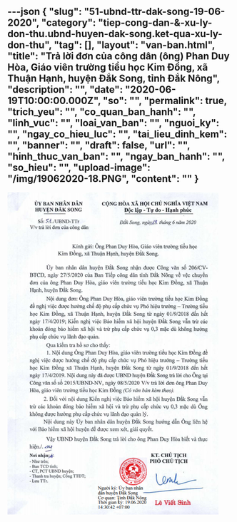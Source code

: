 ---json
{
    "slug": "51-ubnd-ttr-dak-song-19-06-2020",
    "category": "tiep-cong-dan-&-xu-ly-don-thu.ubnd-huyen-dak-song.ket-qua-xu-ly-don-thu",
    "tag": [],
    "layout": "van-ban.html",
    "title": "Trả lời đơn của công dân (ông) Phan Duy Hòa, Giáo viên trường tiểu học Kim Đồng, xã Thuận Hạnh, huyện Đắk Song, tỉnh Đắk Nông",
    "description": "",
    "date": "2020-06-19T10:00:00.000Z",
    "so": "",
    "permalink": true,
    "trich_yeu": "",
    "co_quan_ban_hanh": "",
    "linh_vuc": "",
    "loai_van_ban": "",
    "nguoi_ky": "",
    "ngay_co_hieu_luc": "",
    "tai_lieu_dinh_kem": "",
    "banner": "",
    "draft": false,
    "url": "",
    "hinh_thuc_van_ban": "",
    "ngay_ban_hanh": "",
    "so_hieu": "",
    "upload-image": "/img/19062020-18.PNG",
    "__content__": ""
}
---
<p><img alt="" src="/img/19062020-18.PNG" /></p>
